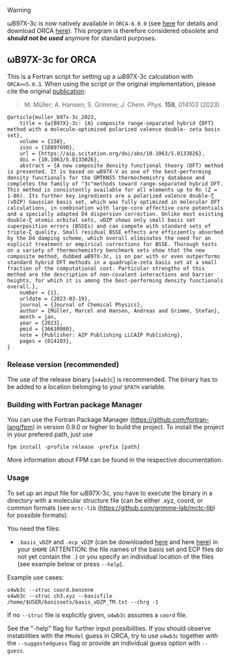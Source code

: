 > [!WARNING]  
> ωB97X-3c is now natively available in `ORCA-6.0.0` (see [here](https://www.faccts.de/docs/orca/6.0/manual/contents/detailed/model.html#omegab97x-3c-a-composite-range-separated-hybrid-dft-method-with-a-molecule-optimized-polarized-valence-double-zeta-basis-set) for details and download ORCA [here](https://orcaforum.kofo.mpg.de/app.php/dlext/?cat=23)).
> This program is therefore considered obsolete and **_should not be used_** anymore for standard purposes.


## ωB97X-3c for ORCA
This is a Fortran script for setting up a ωB97X-3c calculation with `ORCA>=5.0.3`. When using the script or the original implementation, please cite the original [publication](https://pubs.aip.org/aip/jcp/article-abstract/158/1/014103/2867476/B97X-3c-A-composite-range-separated-hybrid-DFT):

> M. Müller; A. Hansen; S. Grimme; _J. Chem. Phys._ **158**, 014103 (2023)

```
@article{muller_b97x-3c_2023,
	title = {ω{B97X}-3c: {A} composite range-separated hybrid {DFT} method with a molecule-optimized polarized valence double- zeta basis set},
	volume = {158},
	issn = {10897690},
	url = {https://aip.scitation.org/doi/abs/10.1063/5.0133026},
	doi = {10.1063/5.0133026},
	abstract = {A new composite density functional theory (DFT) method is presented. It is based on ωB97X-V as one of the best-performing density functionals for the GMTKN55 thermochemistry database and completes the family of "3c"methods toward range-separated hybrid DFT. This method is consistently available for all elements up to Rn (Z = 1-86). Its further key ingredients are a polarized valence double-ζ (vDZP) Gaussian basis set, which was fully optimized in molecular DFT calculations, in combination with large-core effective core potentials and a specially adapted D4 dispersion correction. Unlike most existing double-ζ atomic orbital sets, vDZP shows only small basis set superposition errors (BSSEs) and can compete with standard sets of triple-ζ quality. Small residual BSSE effects are efficiently absorbed by the D4 damping scheme, which overall eliminates the need for an explicit treatment or empirical corrections for BSSE. Thorough tests on a variety of thermochemistry benchmark sets show that the new composite method, dubbed ωB97X-3c, is on par with or even outperforms standard hybrid DFT methods in a quadruple-zeta basis set at a small fraction of the computational cost. Particular strengths of this method are the description of non-covalent interactions and barrier heights, for which it is among the best-performing density functionals overall.},
	number = {1},
	urldate = {2023-03-19},
	journal = {Journal of Chemical Physics},
	author = {Müller, Marcel and Hansen, Andreas and Grimme, Stefan},
	month = jan,
	year = {2023},
	pmid = {36610980},
	note = {Publisher: AIP Publishing LLCAIP Publishing},
	pages = {014103},
}
```

### Release version (recommended)
The use of the release binary [`o4wb3c`] is recommended. The binary has to be added to a location belonging to your `$PATH` variable.

### Building with Fortran package Manager
You can use the Fortran Package Manager (https://github.com/fortran-lang/fpm) in version 0.9.0 or higher to build the project.
To install the project in your prefered path, just use 
```
fpm install -profile release -prefix [path]
```
More information about FPM can be found in the respective documentation.

### Usage
To set up an input file for ωB97X-3c, you have to execute the binary in a directory with a molecular structure file (can be either .xyz, coord, or common formats (see `mctc-lib` (https://github.com/grimme-lab/mctc-lib) for possible formats).

You need the files:
- `.basis_vDZP` and `.ecp_vDZP` (can be downloaded [here](https://github.com/grimme-lab/ORCA4wB97X-3c/blob/main/basis_vDZP) and here [here](https://github.com/grimme-lab/ORCA4wB97X-3c/blob/main/ecp_vDZP)) in your `$HOME` (ATTENTION: the file names of the basis set and ECP files do not yet contain the `.`) or you specify an individual location of the files (see example below or press `--help`).

Example use cases:

```
o4wb3c --struc coord.benzene
o4wb3c --struc ch3.xyz --basisfile /home/$USER/basissets/basis_vDZP_TM.txt --chrg -1
```
If no `--struc` file is explicitly given, `o4wb3c` assumes a `coord` file.

See the "-help" flag for further input possibilities.
If you should observe instabilities with the `PModel` guess in ORCA, try to use `o4wb3c` together with the `--suggestedguess` flag or provide an individual guess option with `--guess`.

